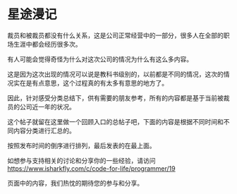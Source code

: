 # 星途漫记

裁员和被裁员都没有什么关系，这是公司正常经营中的一部分，很多人在全部的职场生涯中都会经历很多次。

有人可能会觉得奇怪为什么对这次公司的情况为什么有这么多内容。

这是因为这次出现的情况可以说是教科书级别的，以前都是不同的情况，这次的情况实在是有点意思，这个过程真的有太多有意思的地方了。

因此，针对感受分类总结下，供有需要的朋友参考，所有的内容都是基于当前被裁员的公司近一年的状况。

这个帖子就留在这里做一个回顾入口的总帖子吧，下面的内容是根据不同时间和不同内容分类进行汇总的。

按照发布时间的倒序进行排列，最后发表的在最上面。

如想参与支持相关的讨论和分享你的一些经验，请访问 https://www.isharkfly.com/c/code-for-life/programmer/19

页面中的内容，我们热忱的期待您的参与和分享。

